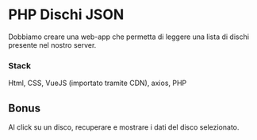 # PHP Dischi JSON

Dobbiamo creare una web-app che permetta di leggere una lista di dischi presente nel nostro server.

### **Stack**

Html, CSS, VueJS (importato tramite CDN), axios, PHP

## Bonus

Al click su un disco, recuperare e mostrare i dati del disco selezionato.
